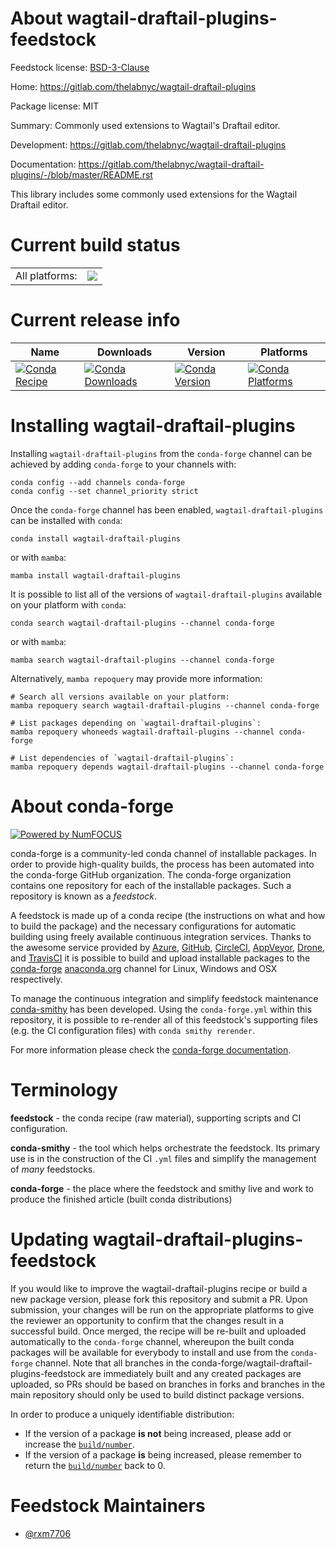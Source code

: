 About wagtail-draftail-plugins-feedstock
========================================

Feedstock license: [BSD-3-Clause](https://github.com/conda-forge/wagtail-draftail-plugins-feedstock/blob/main/LICENSE.txt)

Home: https://gitlab.com/thelabnyc/wagtail-draftail-plugins

Package license: MIT

Summary: Commonly used extensions to Wagtail's Draftail editor.

Development: https://gitlab.com/thelabnyc/wagtail-draftail-plugins

Documentation: https://gitlab.com/thelabnyc/wagtail-draftail-plugins/-/blob/master/README.rst

This library includes some commonly used extensions for the Wagtail Draftail editor.

Current build status
====================


<table><tr><td>All platforms:</td>
    <td>
      <a href="https://dev.azure.com/conda-forge/feedstock-builds/_build/latest?definitionId=23516&branchName=main">
        <img src="https://dev.azure.com/conda-forge/feedstock-builds/_apis/build/status/wagtail-draftail-plugins-feedstock?branchName=main">
      </a>
    </td>
  </tr>
</table>

Current release info
====================

| Name | Downloads | Version | Platforms |
| --- | --- | --- | --- |
| [![Conda Recipe](https://img.shields.io/badge/recipe-wagtail--draftail--plugins-green.svg)](https://anaconda.org/conda-forge/wagtail-draftail-plugins) | [![Conda Downloads](https://img.shields.io/conda/dn/conda-forge/wagtail-draftail-plugins.svg)](https://anaconda.org/conda-forge/wagtail-draftail-plugins) | [![Conda Version](https://img.shields.io/conda/vn/conda-forge/wagtail-draftail-plugins.svg)](https://anaconda.org/conda-forge/wagtail-draftail-plugins) | [![Conda Platforms](https://img.shields.io/conda/pn/conda-forge/wagtail-draftail-plugins.svg)](https://anaconda.org/conda-forge/wagtail-draftail-plugins) |

Installing wagtail-draftail-plugins
===================================

Installing `wagtail-draftail-plugins` from the `conda-forge` channel can be achieved by adding `conda-forge` to your channels with:

```
conda config --add channels conda-forge
conda config --set channel_priority strict
```

Once the `conda-forge` channel has been enabled, `wagtail-draftail-plugins` can be installed with `conda`:

```
conda install wagtail-draftail-plugins
```

or with `mamba`:

```
mamba install wagtail-draftail-plugins
```

It is possible to list all of the versions of `wagtail-draftail-plugins` available on your platform with `conda`:

```
conda search wagtail-draftail-plugins --channel conda-forge
```

or with `mamba`:

```
mamba search wagtail-draftail-plugins --channel conda-forge
```

Alternatively, `mamba repoquery` may provide more information:

```
# Search all versions available on your platform:
mamba repoquery search wagtail-draftail-plugins --channel conda-forge

# List packages depending on `wagtail-draftail-plugins`:
mamba repoquery whoneeds wagtail-draftail-plugins --channel conda-forge

# List dependencies of `wagtail-draftail-plugins`:
mamba repoquery depends wagtail-draftail-plugins --channel conda-forge
```


About conda-forge
=================

[![Powered by
NumFOCUS](https://img.shields.io/badge/powered%20by-NumFOCUS-orange.svg?style=flat&colorA=E1523D&colorB=007D8A)](https://numfocus.org)

conda-forge is a community-led conda channel of installable packages.
In order to provide high-quality builds, the process has been automated into the
conda-forge GitHub organization. The conda-forge organization contains one repository
for each of the installable packages. Such a repository is known as a *feedstock*.

A feedstock is made up of a conda recipe (the instructions on what and how to build
the package) and the necessary configurations for automatic building using freely
available continuous integration services. Thanks to the awesome service provided by
[Azure](https://azure.microsoft.com/en-us/services/devops/), [GitHub](https://github.com/),
[CircleCI](https://circleci.com/), [AppVeyor](https://www.appveyor.com/),
[Drone](https://cloud.drone.io/welcome), and [TravisCI](https://travis-ci.com/)
it is possible to build and upload installable packages to the
[conda-forge](https://anaconda.org/conda-forge) [anaconda.org](https://anaconda.org/)
channel for Linux, Windows and OSX respectively.

To manage the continuous integration and simplify feedstock maintenance
[conda-smithy](https://github.com/conda-forge/conda-smithy) has been developed.
Using the ``conda-forge.yml`` within this repository, it is possible to re-render all of
this feedstock's supporting files (e.g. the CI configuration files) with ``conda smithy rerender``.

For more information please check the [conda-forge documentation](https://conda-forge.org/docs/).

Terminology
===========

**feedstock** - the conda recipe (raw material), supporting scripts and CI configuration.

**conda-smithy** - the tool which helps orchestrate the feedstock.
                   Its primary use is in the construction of the CI ``.yml`` files
                   and simplify the management of *many* feedstocks.

**conda-forge** - the place where the feedstock and smithy live and work to
                  produce the finished article (built conda distributions)


Updating wagtail-draftail-plugins-feedstock
===========================================

If you would like to improve the wagtail-draftail-plugins recipe or build a new
package version, please fork this repository and submit a PR. Upon submission,
your changes will be run on the appropriate platforms to give the reviewer an
opportunity to confirm that the changes result in a successful build. Once
merged, the recipe will be re-built and uploaded automatically to the
`conda-forge` channel, whereupon the built conda packages will be available for
everybody to install and use from the `conda-forge` channel.
Note that all branches in the conda-forge/wagtail-draftail-plugins-feedstock are
immediately built and any created packages are uploaded, so PRs should be based
on branches in forks and branches in the main repository should only be used to
build distinct package versions.

In order to produce a uniquely identifiable distribution:
 * If the version of a package **is not** being increased, please add or increase
   the [``build/number``](https://docs.conda.io/projects/conda-build/en/latest/resources/define-metadata.html#build-number-and-string).
 * If the version of a package **is** being increased, please remember to return
   the [``build/number``](https://docs.conda.io/projects/conda-build/en/latest/resources/define-metadata.html#build-number-and-string)
   back to 0.

Feedstock Maintainers
=====================

* [@rxm7706](https://github.com/rxm7706/)

